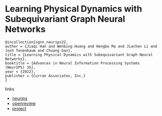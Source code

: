 # Learning Physical Dynamics with Subequivariant Graph Neural Networks

```
@incollection{sgnn_neurips22,
author = {Jiaqi Han and Wenbing Huang and Hengbo Ma and Jiachen Li and Josh Tenenbaum and Chuang Gan},
title = {Learning Physical Dynamics with Subequivariant Graph Neural Networks},
booktitle = {Advances in Neural Information Processing Systems (NeurIPS) 35},
year = {2022},
publisher = {Curran Associates, Inc.}
}
```

links
- [neurips](https://nips.cc/Conferences/2022/Schedule?showEvent=55060)
- [openreview](https://openreview.net/forum?id=siG_S8mUWxf)
- [project](https://hanjq17.github.io/SGNN/)
